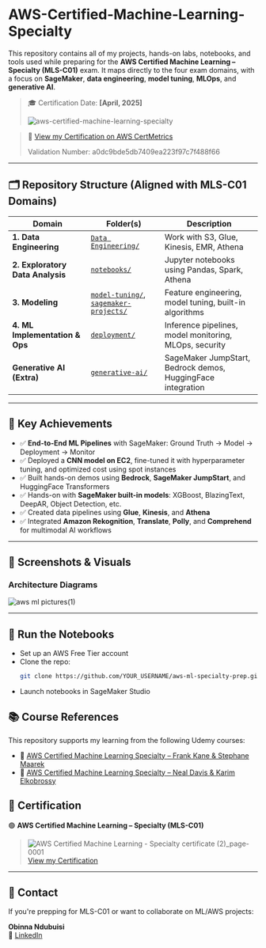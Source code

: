 # AWS-Certified-Machine-Learning-Specialty

This repository contains all of my projects, hands-on labs, notebooks, and tools used while preparing for the **AWS Certified Machine Learning – Specialty (MLS-C01)** exam. It maps directly to the four exam domains, with a focus on **SageMaker**, **data engineering**, **model tuning**, **MLOps**, and **generative AI**.

> 🎓 Certification Date: **[April, 2025]**
>
> ![aws-certified-machine-learning-specialty](https://github.com/user-attachments/assets/c5e85832-98de-4962-90e0-ac03a9781154)

> 📜 [View my Certification on AWS CertMetrics](https://cp.certmetrics.com/amazon/en/public/verify/credential)
>
>  Validation Number: a0dc9bde5db7409ea223f97c7f488f66


---

## 🗂️ Repository Structure (Aligned with MLS-C01 Domains)

| Domain                              | Folder(s)                                  | Description |
|-------------------------------------|---------------------------------------------|-------------|
| **1. Data Engineering**            | [`Data Engineering/`](./data-engineering)   | Work with S3, Glue, Kinesis, EMR, Athena |
| **2. Exploratory Data Analysis**   | [`notebooks/`](./notebooks)                 | Jupyter notebooks using Pandas, Spark, Athena |
| **3. Modeling**                    | [`model-tuning/`](./model-tuning), [`sagemaker-projects/`](./sagemaker-projects) | Feature engineering, model tuning, built-in algorithms |
| **4. ML Implementation & Ops**    | [`deployment/`](./deployment)               | Inference pipelines, model monitoring, MLOps, security |
| **Generative AI (Extra)**         | [`generative-ai/`](./generative-ai)         | SageMaker JumpStart, Bedrock demos, HuggingFace integration |

---

## 🧪 Key Achievements

- ✅ **End-to-End ML Pipelines** with SageMaker: Ground Truth → Model → Deployment → Monitor
- ✅ Deployed a **CNN model on EC2**, fine-tuned it with hyperparameter tuning, and optimized cost using spot instances
- ✅ Built hands-on demos using **Bedrock**, **SageMaker JumpStart**, and HuggingFace Transformers
- ✅ Hands-on with **SageMaker built-in models**: XGBoost, BlazingText, DeepAR, Object Detection, etc.
- ✅ Created data pipelines using **Glue**, **Kinesis**, and **Athena**
- ✅ Integrated **Amazon Rekognition**, **Translate**, **Polly**, and **Comprehend** for multimodal AI workflows

---

## 📸 Screenshots & Visuals

### Architecture Diagrams
![aws ml pictures(1)](https://github.com/user-attachments/assets/741de150-b785-4f10-912c-35abc1f9c7a2)


---

## 🚀 Run the Notebooks

- Set up an AWS Free Tier account
- Clone the repo:
  ```bash
  git clone https://github.com/YOUR_USERNAME/aws-ml-specialty-prep.git
- Launch notebooks in SageMaker Studio

## 📚 Course References

This repository supports my learning from the following Udemy courses:

- 🧠 [AWS Certified Machine Learning Specialty – Frank Kane & Stephane Maarek](https://www.udemy.com/course/aws-machine-learning/?couponCode=CP130525US)
- 🧠 [AWS Certified Machine Learning Specialty – Neal Davis & Karim Elkobrossy](https://www.udemy.com/course/aws-certified-machine-learning-specialty-mls/?couponCode=CP130525US)

## 📜 Certification

🟢 **AWS Certified Machine Learning – Specialty (MLS-C01)**

> ![AWS Certified Machine Learning - Specialty certificate (2)_page-0001](https://github.com/user-attachments/assets/70fd15f5-e963-4b5f-aa7a-521ae2d9853b)
> [View my Certification](https://www.credly.com/badges/63e4e26a-334c-4e3b-bbf9-7df94db3482e)

---

## 📧 Contact

If you're prepping for MLS-C01 or want to collaborate on ML/AWS projects:

**Obinna Ndubuisi**  
🔗 [LinkedIn](https://www.linkedin.com/in/obinna-ndubuisi-576471293/)  
